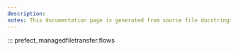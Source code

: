 ```yaml
---
description: 
notes: This documentation page is generated from source file docstrings.
---
```


::: prefect_managedfiletransfer.flows